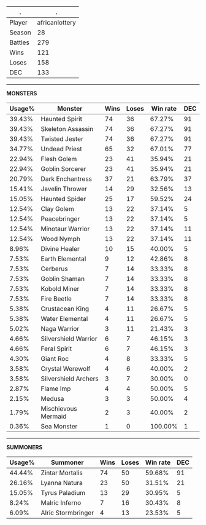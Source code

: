 .|.
|-|-
Player|africanlottery
Season|28
Battles|279
Wins|121
Loses|158
DEC|133

---
**MONSTERS**

Usage%|Monster|Wins|Loses|Win rate|DEC|
-|-|-|-|-|-|
39.43%|Haunted Spirit|74|36|67.27%|91|
39.43%|Skeleton Assassin|74|36|67.27%|91|
39.43%|Twisted Jester|74|36|67.27%|91|
34.77%|Undead Priest|65|32|67.01%|77|
22.94%|Flesh Golem|23|41|35.94%|21|
22.94%|Goblin Sorcerer|23|41|35.94%|21|
20.79%|Dark Enchantress|37|21|63.79%|37|
15.41%|Javelin Thrower|14|29|32.56%|13|
15.05%|Haunted Spider|25|17|59.52%|24|
12.54%|Clay Golem|13|22|37.14%|5|
12.54%|Peacebringer|13|22|37.14%|5|
12.54%|Minotaur Warrior|13|22|37.14%|11|
12.54%|Wood Nymph|13|22|37.14%|11|
8.96%|Divine Healer|10|15|40.00%|5|
7.53%|Earth Elemental|9|12|42.86%|8|
7.53%|Cerberus|7|14|33.33%|8|
7.53%|Goblin Shaman|7|14|33.33%|8|
7.53%|Kobold Miner|7|14|33.33%|8|
7.53%|Fire Beetle|7|14|33.33%|8|
5.38%|Crustacean King|4|11|26.67%|5|
5.38%|Water Elemental|4|11|26.67%|5|
5.02%|Naga Warrior|3|11|21.43%|3|
4.66%|Silvershield Warrior|6|7|46.15%|3|
4.66%|Feral Spirit|6|7|46.15%|3|
4.30%|Giant Roc|4|8|33.33%|5|
3.58%|Crystal Werewolf|4|6|40.00%|2|
3.58%|Silvershield Archers|3|7|30.00%|0|
2.87%|Flame Imp|4|4|50.00%|5|
2.15%|Medusa|3|3|50.00%|4|
1.79%|Mischievous Mermaid|2|3|40.00%|2|
0.36%|Sea Monster|1|0|100.00%|1|

---
**SUMMONERS**

Usage%|Summoner|Wins|Loses|Win rate|DEC|
-|-|-|-|-|-|
44.44%|Zintar Mortalis|74|50|59.68%|91|
26.16%|Lyanna Natura|23|50|31.51%|21|
15.05%|Tyrus Paladium|13|29|30.95%|5|
8.24%|Malric Inferno|7|16|30.43%|8|
6.09%|Alric Stormbringer|4|13|23.53%|5|
